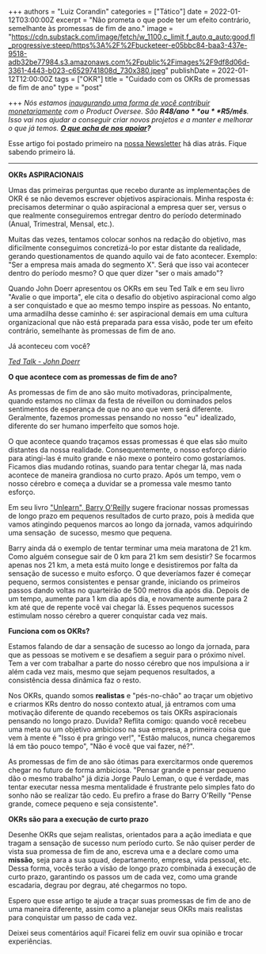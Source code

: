 +++
authors = "Luiz Corandin"
categories = ["Tático"]
date = 2022-01-12T03:00:00Z
excerpt = "Não prometa o que pode ter um efeito contrário, semelhante às promessas de fim de ano."
image = "https://cdn.substack.com/image/fetch/w_1100,c_limit,f_auto,q_auto:good,fl_progressive:steep/https%3A%2F%2Fbucketeer-e05bbc84-baa3-437e-9518-adb32be77984.s3.amazonaws.com%2Fpublic%2Fimages%2F9df8d06d-3361-4443-b023-c6529741808d_730x380.jpeg"
publishDate = 2022-01-12T12:00:00Z
tags = ["OKR"]
title = "Cuidado com os OKRs de promessas de fim de ano"
type = "post"

+++
_Nós estamos_ [_inaugurando uma forma de você contribuir monetariamente_](https://productoversee.com/apoie/?utm_source=ProductOversee&utm_medium=linkArtigo&utm_campaign=linkArtigoPublicado) _com o Product Oversee. São **R$48/ano** ou **R$5/mês**. Isso vai nos ajudar a conseguir criar novos projetos e a manter e melhorar o que já temos._ [**_O que acha de nos apoiar_**](https://productoversee.com/apoie/?utm_source=ProductOversee&utm_medium=linkArtigo&utm_campaign=linkArtigoPublicado)**_?_**

Esse artigo foi postado primeiro na [nossa Newsletter](https://productoversee.com/newsletter/) há dias atrás. Fique sabendo primeiro lá.

***

**OKRs ASPIRACIONAIS**

Umas das primeiras perguntas que recebo durante as implementações de OKR é se não devemos escrever objetivos aspiracionais. Minha resposta é: precisamos determinar o quão aspiracional a empresa quer ser, versus o que realmente conseguiremos entregar dentro do período determinado (Anual, Trimestral, Mensal, etc.).

Muitas das vezes, tentamos colocar sonhos na redação do objetivo, mas dificilmente conseguimos concretizá-lo por estar distante da realidade, gerando questionamentos de quando aquilo vai de fato acontecer. Exemplo: "Ser a empresa mais amada do segmento X". Será que isso vai acontecer dentro do período mesmo? O que quer dizer "ser o mais amado"?

Quando John Doerr apresentou os OKRs em seu Ted Talk e em seu livro "Avalie o que importa", ele cita o desafio do objetivo aspiracional como algo a ser conquistado e que ao mesmo tempo inspire as pessoas. No entanto, uma armadilha desse caminho é: ser aspiracional demais em uma cultura organizacional que não está preparada para essa visão, pode ter um efeito contrário, semelhante às promessas de fim de ano.

Já aconteceu com você?

[_Ted Talk - John Doerr_](https://www.ted.com/talks/john_doerr_why_the_secret_to_success_is_setting_the_right_goals?language=pt-br)

**O que acontece com as promessas de fim de ano?**

As promessas de fim de ano são muito motivadoras, principalmente, quando estamos no clímax da festa de réveillon ou dominados pelos sentimentos de esperança de que no ano que vem será diferente. Geralmente, fazemos promessas pensando no nosso "eu" idealizado, diferente do ser humano imperfeito que somos hoje.

O que acontece quando traçamos essas promessas é que elas são muito distantes da nossa realidade. Consequentemente, o nosso esforço diário para atingi-las é muito grande e não mexe o ponteiro como gostaríamos. Ficamos dias mudando rotinas, suando para tentar chegar lá, mas nada acontece de maneira grandiosa no curto prazo. Após um tempo, vem o nosso cérebro e começa a duvidar se a promessa vale mesmo tanto esforço.

Em seu livro ["Unlearn", Barry O'Reilly](https://www.amazon.com.br/Unlearn-Success-Achieve-Extraordinary-Results/dp/1260143015) sugere fracionar nossas promessas de longo prazo em pequenos resultados de curto prazo, pois à medida que vamos atingindo pequenos marcos ao longo da jornada, vamos adquirindo uma sensação  de sucesso, mesmo que pequena.

Barry ainda dá o exemplo de tentar terminar uma meia maratona de 21 km. Como alguém consegue sair de 0 km para 21 km sem desistir? Se focarmos apenas nos 21 km, a meta está muito longe e desistiremos por falta da sensação de sucesso e muito esforço. O que deveríamos fazer é começar pequeno, sermos consistentes e pensar grande, iniciando os primeiros passos dando voltas no quarteirão de 500 metros dia após dia. Depois de um tempo, aumente para 1 km dia após dia, e novamente aumente para 2 km até que de repente você vai chegar lá. Esses pequenos sucessos estimulam nosso cérebro a querer conquistar cada vez mais.

**Funciona com os OKRs?**

Estamos falando de dar a sensação de sucesso ao longo da jornada, para que as pessoas se motivem e se desafiem a seguir para o próximo nível. Tem a ver com trabalhar a parte do nosso cérebro que nos impulsiona a ir além cada vez mais, mesmo que sejam pequenos resultados, a consistência dessa dinâmica faz o resto.

Nos OKRs, quando somos **realistas** e "pés-no-chão" ao traçar um objetivo e criarmos KRs dentro do nosso contexto atual, já entramos com uma motivação diferente de quando recebemos os tais OKRs aspiracionais pensando no longo prazo. Duvida? Reflita comigo: quando você recebeu uma meta ou um objetivo ambicioso na sua empresa, a primeira coisa que vem à mente é "Isso é pra gringo ver!", "Estão malucos, nunca chegaremos lá em tão pouco tempo", "Não é você que vai fazer, né?".

As promessas de fim de ano são ótimas para exercitarmos onde queremos chegar no futuro de forma ambiciosa. "Pensar grande e pensar pequeno dão o mesmo trabalho" já dizia Jorge Paulo Leman, o que é verdade, mas tentar executar nessa mesma mentalidade é frustrante pelo simples fato do sonho não se realizar tão cedo. Eu prefiro a frase do Barry O'Reilly "Pense grande, comece pequeno e seja consistente".

**OKRs são para a execução de curto prazo**

Desenhe OKRs que sejam realistas, orientados para a ação imediata e que tragam a sensação de sucesso num período curto. Se não quiser perder de vista sua promessa de fim de ano, escreva uma e a declare como uma **missão**, seja para a sua squad, departamento, empresa, vida pessoal, etc. Dessa forma, vocês terão a visão de longo prazo combinada á execução de curto prazo, garantindo os passos um de cada vez, como uma grande escadaria, degrau por degrau, até chegarmos no topo.

Espero que esse artigo te ajude a traçar suas promessas de fim de ano de uma maneira diferente, assim como a planejar seus OKRs mais realistas para conquistar um passo de cada vez.

Deixei seus comentários aqui! Ficarei feliz em ouvir sua opinião e trocar experiências.